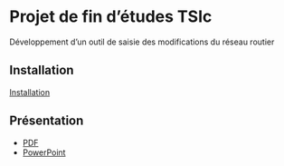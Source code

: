 # Projet de fin d’études TSIc
Développement d’un outil de saisie des modifications du réseau routier



## Installation

[Installation](data/installation.md)

## Présentation

* [PDF](soutenance/presentation.pdf)
* [PowerPoint](soutenance/presentation.pptx)

